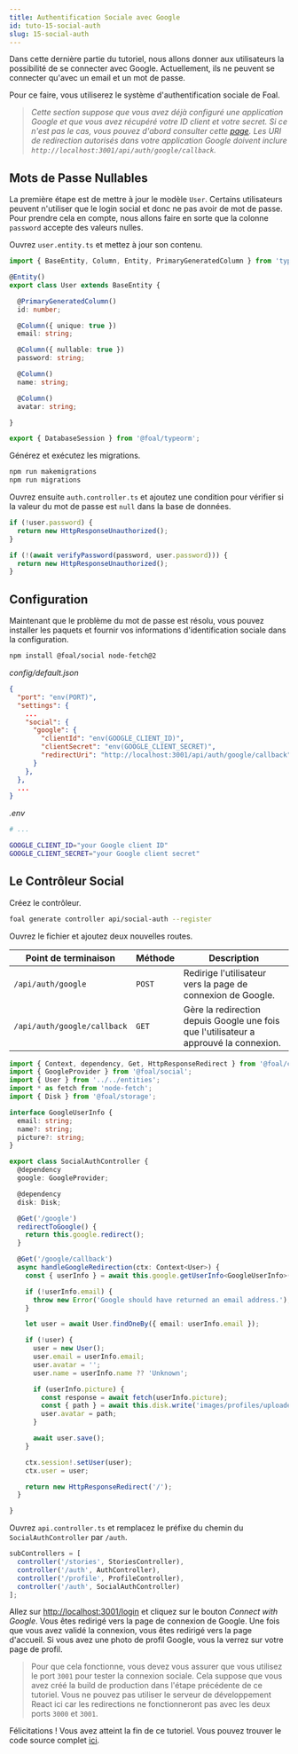 ```yaml
---
title: Authentification Sociale avec Google
id: tuto-15-social-auth
slug: 15-social-auth
---
```


Dans cette dernière partie du tutoriel, nous allons donner aux utilisateurs la possibilité de se connecter avec Google. Actuellement, ils ne peuvent se connecter qu'avec un email et un mot de passe.

Pour ce faire, vous utiliserez le système d'authentification sociale de Foal.

> *Cette section suppose que vous avez déjà configuré une application Google et que vous avez récupéré votre ID client et votre secret. Si ce n'est pas le cas, vous pouvez d'abord consulter cette [page](../../authentication-and-access-control/social-auth.md). Les URI de redirection autorisés dans votre application Google doivent inclure `http://localhost:3001/api/auth/google/callback`.*

## Mots de Passe Nullables

La première étape est de mettre à jour le modèle `User`. Certains utilisateurs peuvent n'utiliser que le login social et donc ne pas avoir de mot de passe. Pour prendre cela en compte, nous allons faire en sorte que la colonne `password` accepte des valeurs nulles.

Ouvrez `user.entity.ts` et mettez à jour son contenu.

```typescript
import { BaseEntity, Column, Entity, PrimaryGeneratedColumn } from 'typeorm';

@Entity()
export class User extends BaseEntity {

  @PrimaryGeneratedColumn()
  id: number;

  @Column({ unique: true })
  email: string;

  @Column({ nullable: true })
  password: string;

  @Column()
  name: string;

  @Column()
  avatar: string;

}

export { DatabaseSession } from '@foal/typeorm';
```

Générez et exécutez les migrations.

```bash
npm run makemigrations
npm run migrations
```

Ouvrez ensuite `auth.controller.ts` et ajoutez une condition pour vérifier si la valeur du mot de passe est `null` dans la base de données.

```typescript
if (!user.password) {
  return new HttpResponseUnauthorized();
}

if (!(await verifyPassword(password, user.password))) {
  return new HttpResponseUnauthorized();
}
```

## Configuration

Maintenant que le problème du mot de passe est résolu, vous pouvez installer les paquets et fournir vos informations d'identification sociale dans la configuration.

```bash
npm install @foal/social node-fetch@2
```

*config/default.json*
```json
{
  "port": "env(PORT)",
  "settings": {
    ...
    "social": {
      "google": {
        "clientId": "env(GOOGLE_CLIENT_ID)",
        "clientSecret": "env(GOOGLE_CLIENT_SECRET)",
        "redirectUri": "http://localhost:3001/api/auth/google/callback"
      }
    },
  },
  ...
}
```

*.env*
```bash
# ...

GOOGLE_CLIENT_ID="your Google client ID"
GOOGLE_CLIENT_SECRET="your Google client secret"
```

## Le Contrôleur Social

Créez le contrôleur.

```bash
foal generate controller api/social-auth --register
```

Ouvrez le fichier et ajoutez deux nouvelles routes.

| Point de terminaison | Méthode | Description |
| --- | --- | --- |
| `/api/auth/google` | `POST` | Redirige l'utilisateur vers la page de connexion de Google. |
| `/api/auth/google/callback` | `GET` | Gère la redirection depuis Google une fois que l'utilisateur a approuvé la connexion. |

```typescript
import { Context, dependency, Get, HttpResponseRedirect } from '@foal/core';
import { GoogleProvider } from '@foal/social';
import { User } from '../../entities';
import * as fetch from 'node-fetch';
import { Disk } from '@foal/storage';

interface GoogleUserInfo {
  email: string;
  name?: string;
  picture?: string;
}

export class SocialAuthController {
  @dependency
  google: GoogleProvider;

  @dependency
  disk: Disk;

  @Get('/google')
  redirectToGoogle() {
    return this.google.redirect();
  }

  @Get('/google/callback')
  async handleGoogleRedirection(ctx: Context<User>) {
    const { userInfo } = await this.google.getUserInfo<GoogleUserInfo>(ctx);

    if (!userInfo.email) {
      throw new Error('Google should have returned an email address.');
    }

    let user = await User.findOneBy({ email: userInfo.email });

    if (!user) {
      user = new User();
      user.email = userInfo.email;
      user.avatar = '';
      user.name = userInfo.name ?? 'Unknown';

      if (userInfo.picture) {
        const response = await fetch(userInfo.picture);
        const { path } = await this.disk.write('images/profiles/uploaded', response.body)
        user.avatar = path;
      }

      await user.save();
    }

    ctx.session!.setUser(user);
    ctx.user = user;

    return new HttpResponseRedirect('/');
  }

}

```

Ouvrez `api.controller.ts` et remplacez le préfixe du chemin du `SocialAuthController` par `/auth`.

```typescript
subControllers = [
  controller('/stories', StoriesController),
  controller('/auth', AuthController),
  controller('/profile', ProfileController),
  controller('/auth', SocialAuthController)
];
```

Allez sur [http://localhost:3001/login](http://localhost:3001/login) et cliquez sur le bouton *Connect with Google*. Vous êtes redirigé vers la page de connexion de Google. Une fois que vous avez validé la connexion, vous êtes redirigé vers la page d'accueil. Si vous avez une photo de profil Google, vous la verrez sur votre page de profil.

> Pour que cela fonctionne, vous devez vous assurer que vous utilisez le port `3001` pour tester la connexion sociale. Cela suppose que vous avez créé la build de production dans l'étape précédente de ce tutoriel. Vous ne pouvez pas utiliser le serveur de développement React ici car les redirections ne fonctionneront pas avec les deux ports `3000` et `3001`. 

Félicitations ! Vous avez atteint la fin de ce tutoriel. Vous pouvez trouver le code source complet [ici](./assets/tutorial-foal-react.zip).